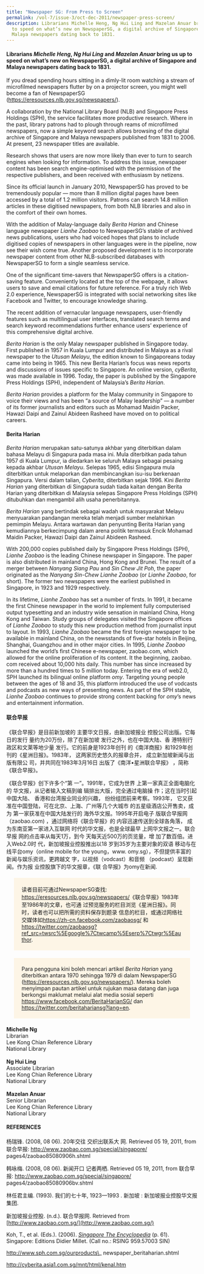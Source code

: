 ```yaml
---
title: "Newspaper SG: From Press to Screen"
permalink: /vol-7/issue-3/oct-dec-2011/newspaper-press-screen/
description: Librarians Michelle Heng, Ng Hui Ling and Mazelan Anuar bring us up
  to speed on what’s new on NewspaperSG, a digital archive of Singapore and
  Malaya newspapers dating back to 1831.
---
```

#### Librarians _Michelle Heng_, _Ng Hui Ling_ and _Mazelan Anuar_ bring us up to speed on what’s new on NewspaperSG, a digital archive of Singapore and Malaya newspapers dating back to 1831.
 
 If you dread spending hours sitting in a dimly-lit room watching a stream of microfilmed newspapers flutter by on a projector screen, you might well become a fan of NewspaperSG (<a href="https://eresources.nlb.gov.sg/newspapers/">https://eresources.nlb.gov.sg/newspapers/</a>).
 
A collaboration by the National Library Board (NLB) and Singapore Press Holdings (SPH), the service facilitates more productive research. Where in the past, library patrons had to plough through reams of microfilmed newspapers, now a simple keyword search allows browsing of the digital archive of Singapore and Malaya newspapers published from 1831 to 2006. At present, 23 newspaper titles are available.

Research shows that users are now more likely than ever to turn to search engines when looking for information. To address this issue, newspaper content has been search engine-optimised with the permission of the respective publishers, and been received with enthusiasm by netizens.

Since its official launch in January 2010, NewspaperSG has proved to be tremendously popular — more than 8 million digital pages have been accessed by a total of 1.2 million visitors. Patrons can search 14.8 million articles in these digitised newspapers, from both NLB libraries and also in the comfort of their own homes.

With the addition of Malay-language daily *Berita Harian* and Chinese language newspaper *Lianhe Zaobao* to NewspaperSG’s stable of archived news publications, users who had voiced hopes that plans to include digitised copies of newspapers in other languages were in the pipeline, now see their wish come true. Another proposed development is to incorporate newspaper content from other NLB-subscribed databases with NewspaperSG to form a single seamless service.

One of the significant time-savers that NewspaperSG offers is a citation-saving feature. Conveniently located at the top of the webpage, it allows users to save and email citations for future reference. For a truly rich Web 2.0 experience, NewspaperSG is integrated with social networking sites like Facebook and Twitter, to encourage knowledge sharing.

The recent addition of vernacular language newspapers, user-friendly features such as multilingual user interfaces, translated search terms and search keyword recommendations further enhance users’ experience of this comprehensive digital archive.

*Berita Harian* is the only Malay newspaper published in Singapore today. First published in 1957 in Kuala Lumpur and distributed in Malaya as a rival newspaper to the *Utusan Melayu*, the edition known to Singaporeans today came into being in 1965. This new Berita Harian’s focus was news reports and discussions of issues specific to Singapore. An online version, *cyBerita*, was made available in 1996. Today, the paper is published by the Singapore Press Holdings (SPH), independent of Malaysia’s *Berita Harian*.

*Berita Harian* provides a platform for the Malay community in Singapore to voice their views and has been “a source of Malay leadership” — a number of its former journalists and editors such as Mohamad Maidin Packer, Hawazi Daipi and Zainul Abideen Rasheed have moved on to political careers.

#### **Berita Harian**

*Berita Harian* merupakan satu-satunya akhbar yang diterbitkan dalam bahasa Melayu di Singapura pada masa ini. Mula diterbitkan pada tahun 1957 di Kuala Lumpur, ia diedarkan ke seluruh Malaya sebagai pesaing kepada akhbar *Utusan Melayu*. Selepas 1965, edisi Singapura mula diterbitkan untuk melaporkan dan membincangkan isu-isu berkenaan Singapura. Versi dalam talian, *Cyberita*, diterbitkan sejak 1996. Kini *Berita Harian* yang diterbitkan di Singapura sudah tiada kaitan dengan Berita Harian yang diterbitkan di Malaysia selepas Singapore Press Holdings (SPH) ditubuhkan dan mengambil alih usaha penerbitannya.

*Berita Harian* yang bertindak sebagai wadah untuk masyarakat Melayu menyuarakan pandangan mereka telah menjadi sumber melahirkan pemimpin Melayu. Antara wartawan dan penyunting Berita Harian yang kemudiannya berkecimpung dalam arena politik termasuk Encik Mohamad Maidin Packer, Hawazi Daipi dan Zainul Abideen Rasheed.

With 200,000 copies published daily by Singapore Press Holdings (SPH), *Lianhe Zaobao* is the leading Chinese newspaper in Singapore. The paper is also distributed in mainland China, Hong Kong and Brunei. The result of a merger between *Nanyang Siang Pau* and *Sin Chew Jit Poh*, the paper originated as the *Nanyang Sin-Chew* *Lianhe Zaobao* (or *Lianhe Zaobao*, for short). The former two newspapers were the earliest published in Singapore, in 1923 and 1929 respectively.

In its lifetime, *Lianhe Zaobao* has set a number of firsts. In 1991, it became the first Chinese newspaper in the world to implement fully computerised output typesetting and an industry wide sensation in mainland China, Hong Kong and Taiwan. Study groups of delegates visited the Singapore offices of *Lianhe Zaobao* to study this new production method from journalist input to layout. In 1993, *Lianhe Zaobao* became the first foreign newspaper to be available in mainland China, on the newsstands of five-star hotels in Beijing, Shanghai, Guangzhou and in other major cities. In 1995, *Lianhe Zaobao* launched the world’s first Chinese e-newspaper, zaobao.com, which allowed for the online proliferation of its content. It the beginning, zaobao. com received about 10,000 hits daily. This number has since increased by more than a hundred times to 5 million today. Entering the era of web2.0, SPH launched its bilingual online platform *omy*. Targeting young people between the ages of 18 and 35, this platform introduced the use of vodcasts and podcasts as new ways of presenting news. As part of the SPH stable, *Lianhe Zaobao* continues to provide strong content backing for *omy*’s news and entertainment information.

#### **联合早报**

《联合早报》是目前新加坡的 主要华文日报，由新加坡报业 控股公司出版。它每日的发行 量约为20万份，除了在新加坡 发行之外，也在中国大陆、香 港特别行政区和文莱等地少量 发行。它的前身是1923年创刊 的《南洋商报》和1929年创 刊的《星洲日报》。1983年， 这两家历史悠久的报章合并， 成立新加坡新闻与出版有限公 司，并共同在1983年3月16日 出版了《南洋•星洲联合早报》 ，简称《联合早报》。

《联合早报》创下许多个“第 一”。1991年，它成为世界 上第一家真正全面电脑化的 华文报，从记者输入文稿到编 辑排出大版，完全通过电脑操 作；这在当时引起中国大陆、 香港和台湾报业同业的兴趣， 纷纷组团前来考察。1993年， 它又获准在中国登陆，可在北京、上海、广州等几个大城市 的五星级酒店公开售卖，成为 第一家获准在中国大陆发行的 海外华文报。1995年开启电子 版联合早报网（zaobao.com) ，通过网络将《联合早报》的 内容迅速传送到全球各角落， 成为东南亚第一家进入互联网 时代的华文报，也是全球最早 上网华文报之一。联合早报 网的点击率从每天1万，到今 天每天近500万的页览量，增 加了数百倍。进入Web2.0时 代，新加坡报业控股推出以18 岁到35岁为主要对象的双语 移动与在线平台omy（online mobile for the young，www. omy.sg），不但提供丰富的 新闻与娱乐资讯，更跨越文 字，以视频（vodcast）和音频 （podcast）呈现新闻。作为报 业控股旗下的华文报章，《联 合早报》为omy在新闻.


<div style="background-colour: #fdf5e6; padding: 20px; margin: 20px; background:#fdf5e6"> 读者目前可通过NewspaperSG查找: <a href="https://eresources.nlb.gov.sg/newspapers/">https://eresources.nlb.gov.sg/newspapers/</a>《联合早报》1983年至1986年的文章，也可通 过预览服务的栏目浏览《星洲日报》。同时，读者也可以把所需的资料保存到题录 信息的栏目，或通过网络社交媒体如<a href="https://zh-cn.facebook.com/zaobaosg/">https://zh-cn.facebook.com/zaobaosg/</a>
和<a href="https://twitter.com/zaobaosg?ref_src=twsrc%5Egoogle%7Ctwcamp%5Eserp%7Ctwgr%5Eauthor">https://twitter.com/zaobaosg?ref_src=twsrc%5Egoogle%7Ctwcamp%5Eserp%7Ctwgr%5Eauthor</a>.</div>

<div style="background-colour: #fdf5e6; padding: 20px; margin: 20px; background:#fdf5e6">Para pengguna kini boleh mencari artikel <i>Berita Harian</i> yang diterbitkan antara 1970 sehingga 1979 di dalam NewspaperSG (<a href="https://eresources.nlb.gov.sg/newspapers/">https://eresources.nlb.gov.sg/newspapers/</a>). Mereka boleh menyimpan pautan artikel untuk rujukan masa datang dan juga berkongsi maklumat melalui alat media sosial seperti <a href="https://www.facebook.com/BeritaHarianSG/">https://www.facebook.com/BeritaHarianSG/</a> dan <a href="https://twitter.com/beritahariansg?lang=en">https://twitter.com/beritahariansg?lang=en</a>.</div>

<div>
<b>Michelle Ng</b><br> Librarian<br> Lee Kong Chian Reference Library<br> National Library<br><br></div>
	
<div>
<b>Ng Hui Ling</b><br> Associate Librarian<br> Lee Kong Chian Reference Library<br> National Library<br><br></div>


<div>
<b>Mazelan Anuar</b> <br>Senior Librarian<br> Lee Kong Chian Reference Library<br> National Library
</div>

	
#### **REFERENCES**

   

杨瑞锋. (2008, 08 06). 20年交往 交织出联系大 网. Retrieved 05 19, 2011, from 联合早报: http://www.zaobao.com.sg/special/singapore/ pages4/zaobao85080906h.shtml

韩咏梅. (2008, 08 06). 新闻开口 记者两栖. Retrieved 05 19, 2011, from 联合早报: http://www.zaobao.com.sg/special/singapore/ pages4/zaobao85080906bv.shtml

林任君主编. (1993). 我们的七十年, 1923—1993 . 新加坡 : 新加坡报业控股华文报集团.

新加坡报业控股. (n.d.). 联合早报网. Retrieved from [http://www.zaobao.com.sg/](http://www.zaobao.com.sg/)

Koh, T., et al. (Eds.). (2006). _[Singapore The Encyclopedia](https://eservice.nlb.gov.sg/item_holding.aspx?bid=12768833)_ (p. 61). Singapore: Editions Didier Millet. (Call no.: RSING 959.57003 SIN)

http://www.sph.com.sg/ourproducts\_ newspaper\_beritaharian.shtml

http://cyberita.asia1.com.sg/mnt/html/kenal.htm



